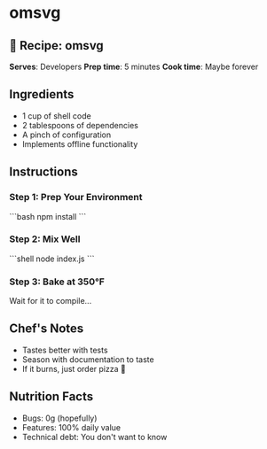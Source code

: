 # omsvg

## 🍳 Recipe: omsvg

**Serves**: Developers
**Prep time**: 5 minutes
**Cook time**: Maybe forever

## Ingredients

- 1 cup of shell code
- 2 tablespoons of dependencies
- A pinch of configuration
- Implements offline functionality

## Instructions

### Step 1: Prep Your Environment

\`\`\`bash
npm install
\`\`\`

### Step 2: Mix Well

\`\`\`shell
node index.js
\`\`\`

### Step 3: Bake at 350°F

Wait for it to compile...

## Chef's Notes

- Tastes better with tests
- Season with documentation to taste
- If it burns, just order pizza 🍕

## Nutrition Facts

- Bugs: 0g (hopefully)
- Features: 100% daily value
- Technical debt: You don't want to know
